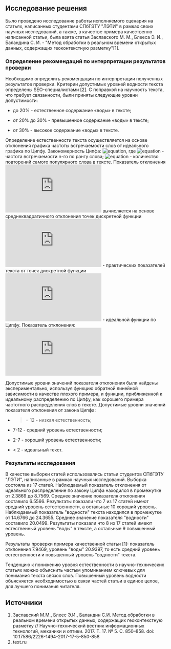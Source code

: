 ## Исследование решения

Было проведено исследование работы исполняемого сценария на статьях, написанных студентами СПбГЭТУ "ЛЭТИ" в рамках своих научных исследований, а также, в качестве примера качественно написанной статьи, была взята статья Заславского М. М., Блееса Э. И., Баландина С. И. - "Метод обработки в реальном времени открытых данных, содержащих геоконтекстную разметку"[1].

### Определение рекомендаций по интерпретации результатов проверки

Необходимо определить рекомендации по интерпретации полученных результатов проверки.
Критерии допустимых уровней водности текста определены SEO-специалистами [2]. С поправкой на научность текста, что требует связанности, были приняты следующие уровни допустимости:

* до 20% - естественное содержание «воды» в тексте;

* от 20% до 30% - превышенное содержание «воды» в тексте;

* от 30% - высокое содержание «воды» в тексте.

Определение естественности текста осуществляется на основе отклонения графика частоты встречаемости слов от идеального графика по Ципфу.
Закономерность Ципфа: ![equation](https://wikimedia.org/api/rest_v1/media/math/render/svg/748f1048c708b58d3c38fc6c0ede5ff8103f5c9e), где ![equation](https://wikimedia.org/api/rest_v1/media/math/render/svg/5949c8b1de44005a1af3a11188361f2a830842d1) - частота встречаемости n-го по рангу слова; ![equation](https://wikimedia.org/api/rest_v1/media/math/render/svg/398f438d75434e6fbf48dc232c1ad7228a738568) - количество повторений самого популярного слова в тексте.
Показатель отклонения ![equation](https://latex.codecogs.com/gif.latex?%5Csigma) вычисляется на основе среднеквадратичного отклонения точек дискретной функции ![equation](https://latex.codecogs.com/gif.latex?f%28x%29) - практических показателей текста от точек дискретной функции ![equation](https://latex.codecogs.com/gif.latex?g%28x%29) - идеальной функции по Ципфу.
Показатель отклонения: ![equation](https://latex.codecogs.com/gif.latex?%5Cdpi%7B120%7D%20%5Clarge%20%5Csigma%20%3D%20%5Csqrt%7B%5Cfrac1N%5Csum_%7Bi%3D1%7D%5EN%28g%28x_i%29-f%28x_i%29%29%5E2%7D)

Допустимые уровни значений показателя отклонения были найдены экспериментально, используя функцию обратной линейной зависимости в качестве плохого примера, и функции, приближенной к идеальному распределению по Ципфу, как хорошего примера частотного распределения слов в тексте.
Допустимые уровни значений показателя отклонения от закона Ципфа:

* >= 12 - низкая естественность;

* 7-12 - средний уровень естественности;

* 2-7 - хороший уровень естественности;

* < 2 - идеальный текст.

### Результаты исследования

В качестве выборки статей использовались статьи студентов СПбГЭТУ "ЛЭТИ", написанные в рамках научных исследований. Выборка состояла из 17 статей.
Наблюдаемый показатель отклонения от идеального распределение по закону Ципфа находился в промежутке от 2.3869 до 8.7569. Среднее значение показателя отклонения составило 6.5566.
Результаты показали что 7 из 17 статей имеют средний уровень естественности, а остальные 10 хороший уровень.
Наблюдаемый показатель "водности" текста находился в промежутке от 14.6766 до 24.3655. Среднее значение показателя "водности" составило 20.0499.
Результаты показали что 8 из 17 статей имеют естественный уровень "воды" в тексте, а остальные 9 повышенный уровень.

Результаты проверки примера качественной статьи [1]: показатель отклонения 7.9469, уровень "воды" 20.9397, то есть средний уровень естественности и повышенный уровень "водности" текста.

Тенденцию к понижению уровня естественности в научно-технических статьях можно объяснить частым упоминанием ключевых для понимания текста связок слов. Повышенный уровень водности объясняется необходимостью в связи частей статьи в единое целое, для лучшего понимания читателя.

## Источники

1. Заславский М.М., Блеес Э.И., Баландин С.И. Метод обработки в реальном времени открытых данных, содержащих геоконтекстную разметку // Научно-технический вестник информационных технологий, механики и оптики. 2017. Т. 17. № 5. С. 850–858. doi: 10.17586/2226-1494-2017-17-5-850-858 
2. text.ru